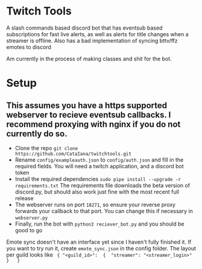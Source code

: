 # Twitch Tools
A slash commands based discord bot that has eventsub based subscriptions for fast live alerts, as well as alerts for title changes when a streamer is offline.
Also has a bad implementation of syncing bttv/ffz emotes to discord

Am currently in the process of making classes and shit for the bot. 

# Setup
## This assumes you have a https supported webserver to recieve eventsub callbacks. I recommend proxying with nginx if you do not currently do so.

* Clone the repo `git clone https://github.com/CataIana/twitchtools.git`
* Rename `config/exampleauth.json` to `config/auth.json` and fill in the required fields. You will need a twitch application, and a discord bot token
* Install the required dependencies `sudo pipe install --upgrade -r requirements.txt` The requirements file downloads the beta version of discord.py, but should also work just fine with the most recent full release
* The webserver runs on port `18271`, so ensure your reverse proxy forwards your callback to that port. You can change this if necessary in `webserver.py`
* Finally, run the bot with `python3 reciever_bot.py` and you should be good to go

Emote sync doesn't have an interface yet since I haven't fully finished it. If you want to try run it, create `emote_sync.json` in the config folder. The layout per guild looks like ```
{
  "<guild_id>": 
  { 
    "streamer": "<streamer_login>" 
    }  
}```
